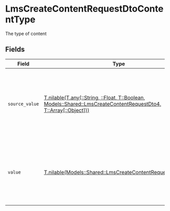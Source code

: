 # LmsCreateContentRequestDtoContentType

The type of content


## Fields

| Field                                                                                                                                                                            | Type                                                                                                                                                                             | Required                                                                                                                                                                         | Description                                                                                                                                                                      |
| -------------------------------------------------------------------------------------------------------------------------------------------------------------------------------- | -------------------------------------------------------------------------------------------------------------------------------------------------------------------------------- | -------------------------------------------------------------------------------------------------------------------------------------------------------------------------------- | -------------------------------------------------------------------------------------------------------------------------------------------------------------------------------- |
| `source_value`                                                                                                                                                                   | [T.nilable(T.any(::String, ::Float, T::Boolean, Models::Shared::LmsCreateContentRequestDto4, T::Array[::Object]))](../../models/shared/lmscreatecontentrequestdtosourcevalue.md) | :heavy_minus_sign:                                                                                                                                                               | The provider-specific value to use when value is omitted or set to "unmapped_value". You are responsible for ensuring this matches the provider's expected format.               |
| `value`                                                                                                                                                                          | [T.nilable(Models::Shared::LmsCreateContentRequestDtoValue)](../../models/shared/lmscreatecontentrequestdtovalue.md)                                                             | :heavy_minus_sign:                                                                                                                                                               | The content type for write operations. Provide one of the listed enum values. If omitted or set to "unmapped_value", the source_value will be sent to the provider instead.      |